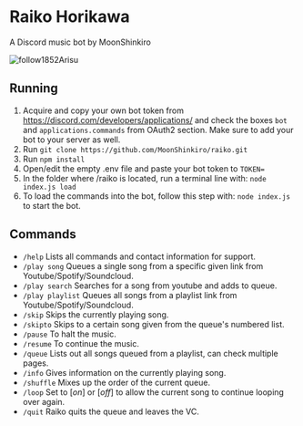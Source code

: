 # Raiko Horikawa
A Discord music bot by MoonShinkiro  


![follow1852Arisu](https://user-images.githubusercontent.com/107448523/235394870-00964e3d-374c-44e6-9548-d1942fd9446f.png)

## Running
1. Acquire and copy your own bot token from https://discord.com/developers/applications/ and check the boxes ```bot``` and ```applications.commands``` from OAuth2 section. Make sure to add your bot to your server as well.
2. Run `git clone https://github.com/MoonShinkiro/raiko.git`
3. Run `npm install`
4. Open/edit the empty .env file and paste your bot token to ```TOKEN=```
5. In the folder where /raiko is located, run a terminal line with: ```node index.js load```
6. To load the commands into the bot, follow this step with: ```node index.js``` to start the bot.

## Commands
- ```/help``` Lists all commands and contact information for support.
- ```/play song``` Queues a single song from a specific given link from Youtube/Spotify/Soundcloud.
- ```/play search``` Searches for a song from youtube and adds to queue.
- ```/play playlist``` Queues all songs from a playlist link from Youtube/Spotify/Soundcloud.
- ```/skip``` Skips the currently playing song.
- ```/skipto``` Skips to a certain song given from the queue's numbered list.
- ```/pause``` To halt the music.
- ```/resume``` To continue the music.
- ```/queue``` Lists out all songs queued from a playlist, can check multiple pages.
- ```/info``` Gives information on the currently playing song.
- ```/shuffle``` Mixes up the order of the current queue.
- ```/loop``` Set to [*on*] or [*off*] to allow the current song to continue looping over again.
- ```/quit``` Raiko quits the queue and leaves the VC.
